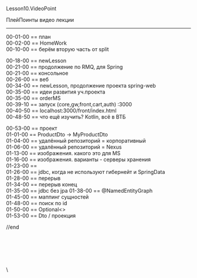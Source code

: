 ﻿
Lesson10.VideoPoint  

ПлейПоинты видео лекции  

---
00-01-00 == план  
00-02-00 == HomeWork   
00-10-00 == берём вторую часть от split   


00-18-00 == newLesson  
00-21-00 == продолжение по RMQ, для Spring  
00-21-00 == консольное  
00-26-00 == веб  
00-34-00 == newLesson, продолжение проекта spring-web  
00-35-00 == идеи развития уч.проекта  
00-35-00 == orderMS  
00-39-10 == запуск (core,gw,front,cart,auth) :3000  
00-40-50 == localhost:3000/front/index.html  
00-48-50 == что ещё изучить? Kotlin, всё в ВТБ  

00-53-00 == проект  
01-01-00 == ProductDto -> MyProductDto  
01-04-00 == удалённый репозиторий = корпоративный  
01-06-00 == удалённый репозиторий = Nexus  
01-13-00 == изображения. какого это для MS  
01-16-00 == изображения. варианты - серверы хранения  
01-23-00 ==      
01-26-00 == jdbc, когда не используют гибернейт и SpringData    
01-28-00 == перерыв  
01-34-00 == перерыв конец  
01-35-00 == jdbc без jpa
01-38-00 == @NamedEntityGraph  
01-45-00 == маппинг сущностей  
01-48-00 == поиск по id  
01-50-00 == Optional<>  
01-53-00 == Dto / проекция  











//end  

















\
\
\
\
\
\
